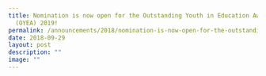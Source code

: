 ```yaml
---
title: Nomination is now open for the Outstanding Youth in Education Award
  (OYEA) 2019!
permalink: /announcements/2018/nomination-is-now-open-for-the-outstanding-youth-in-education-award-oyea-2019/
date: 2018-09-29
layout: post
description: ""
image: ""
---
```

